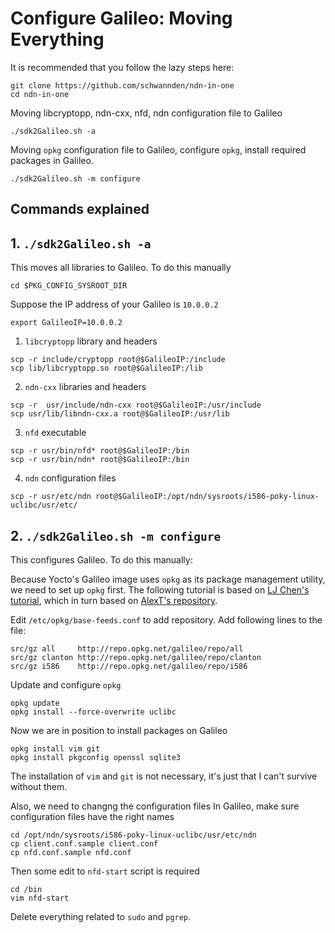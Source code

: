 # Configure Galileo: Moving Everything
It is recommended that you follow the lazy steps here:
```
git clone https://github.com/schwannden/ndn-in-one
cd ndn-in-one
```
Moving libcryptopp, ndn-cxx, nfd, ndn configuration file to Galileo
```
./sdk2Galileo.sh -a
```
Moving `opkg` configuration file to Galileo, configure `opkg`, install required packages in Galileo.
```
./sdk2Galileo.sh -m configure
```

## Commands explained

## 1. `./sdk2Galileo.sh -a`
This moves all libraries to Galileo. To do this manually

```
cd $PKG_CONFIG_SYSROOT_DIR
```
Suppose the IP address of your Galileo is `10.0.0.2`

`export GalileoIP=10.0.0.2`

1. `libcryptopp` library and headers
```
scp -r include/cryptopp root@$GalileoIP:/include
scp lib/libcryptopp.so root@$GalileoIP:/lib
```
2. `ndn-cxx` libraries and headers
```
scp -r  usr/include/ndn-cxx root@$GalileoIP:/usr/include
scp usr/lib/libndn-cxx.a root@$GalileoIP:/usr/lib
```
3. `nfd` executable
```
scp -r usr/bin/nfd* root@$GalileoIP:/bin
scp -r usr/bin/ndn* root@$GalileoIP:/bin
```
4. `ndn` configuration files
```
scp -r usr/etc/ndn root@$GalileoIP:/opt/ndn/sysroots/i586-poky-linux-uclibc/usr/etc/
```

## 2. `./sdk2Galileo.sh -m configure`
This configures Galileo. To do this manually:

Because Yocto's Galileo image uses `opkg` as its package management utility, we need to set up `opkg` first. The following tutorial is based on [LJ Chen's tutorial](https://sites.google.com/site/cclljj/resources/notes_galileo), which in turn based on [AlexT's repository](http://alextgalileo.altervista.org/package-repo-configuration-instructions.html).

Edit `/etc/opkg/base-feeds.conf` to add repository. Add following lines to the file:
```
src/gz all     http://repo.opkg.net/galileo/repo/all
src/gz clanton http://repo.opkg.net/galileo/repo/clanton
src/gz i586    http://repo.opkg.net/galileo/repo/i586
```

Update and configure `opkg`
```
opkg update
opkg install --force-overwrite uclibc
```

Now we are in position to install packages on Galileo
```
opkg install vim git
opkg install pkgconfig openssl sqlite3
```
The installation of `vim` and `git` is not necessary, it's just that I can't survive without them.

Also, we need to changng the configuration files
In Galileo, make sure configuration files have the right names
```
cd /opt/ndn/sysroots/i586-poky-linux-uclibc/usr/etc/ndn
cp client.conf.sample client.conf
cp nfd.conf.sample nfd.conf
```
Then some edit to `nfd-start` script is required
```
cd /bin
vim nfd-start
```
Delete everything related to `sudo` and `pgrep`.
